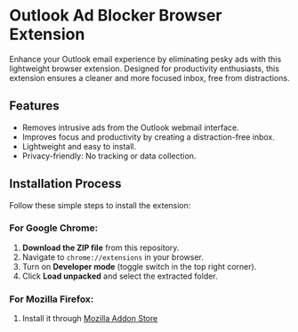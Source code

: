 # Outlook Ad Blocker Browser Extension

Enhance your Outlook email experience by eliminating pesky ads with this lightweight browser extension. Designed for productivity enthusiasts, this extension ensures a cleaner and more focused inbox, free from distractions.

## Features

- Removes intrusive ads from the Outlook webmail interface.
- Improves focus and productivity by creating a distraction-free inbox.
- Lightweight and easy to install.
- Privacy-friendly: No tracking or data collection.

## Installation Process

Follow these simple steps to install the extension:

### For Google Chrome:
1. **Download the ZIP file** from this repository.
2. Navigate to `chrome://extensions` in your browser.
3. Turn on **Developer mode** (toggle switch in the top right corner).
4. Click **Load unpacked** and select the extracted folder.

### For Mozilla Firefox:
1. Install it through [Mozilla Addon Store](https://addons.mozilla.org/en-US/firefox/addon/incodex_del0/)



